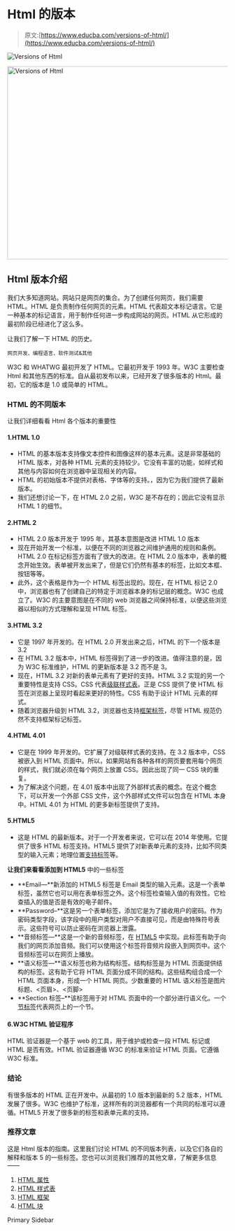 # Html 的版本

> 原文:[https://www.educba.com/versions-of-html/](https://www.educba.com/versions-of-html/)

![Versions of Html](../Images/0dc8cbf4ba8a862378ce6fcba037c675.png)

<noscript><img class="alignnone size-full wp-image-200164" src="../Images/0dc8cbf4ba8a862378ce6fcba037c675.png" alt="Versions of Html" width="900" height="442" data-original-src="https://cdn.educba.com/academy/wp-content/uploads/2019/07/Versions-of-Html.png"/></noscript>

## Html 版本介绍

我们大多知道网站。网站只是网页的集合。为了创建任何网页，我们需要 HTML。HTML 是负责制作任何网页的元素。HTML 代表超文本标记语言。它是一种基本的标记语言，用于制作任何进一步构成网站的网页。HTML 从它形成的最初阶段已经进化了这么多。

让我们了解一下 HTML 的历史。

<small>网页开发、编程语言、软件测试&其他</small>

W3C 和 WHATWG 最初开发了 HTML。它最初开发于 1993 年。W3C 主要检查 Html 和其他东西的标准。自从最初发布以来，已经开发了很多版本的 Html。最初，它的版本是 1.0 或简单的 HTML。

### HTML 的不同版本

让我们详细看看 Html 各个版本的重要性

#### 1.HTML 1.0

*   HTML 的基本版本支持像文本控件和图像这样的基本元素。这是非常基础的 HTML 版本，对各种 HTML 元素的支持较少。它没有丰富的功能，如样式和其他与内容如何在浏览器中呈现相关的内容。
*   HTML 的初始版本不提供对表格、字体等的支持。，因为它为我们提供了最新版本。
*   我们还想讨论一下，在 HTML 2.0 之前，W3C 是不存在的；因此它没有显示 HTML 1 的细节。

#### 2.HTML 2

*   HTML 2.0 版本开发于 1995 年，其基本意图是改进 HTML 1.0 版本
*   现在开始开发一个标准，以便在不同的浏览器之间维护通用的规则和条例。HTML 2.0 在标记标签方面有了很大的改进。在 HTML 2.0 版本中，表单的概念开始生效。表单被开发出来了，但是它们仍然有基本的标签，比如文本框、按钮等等。
*   此外，这个表格是作为一个 HTML 标签出现的。现在，在 HTML 标记 2.0 中，浏览器也有了创建自己的特定于浏览器本身的标记层的概念。W3C 也成立了。W3C 的主要意图是在不同的 web 浏览器之间保持标准，以便这些浏览器以相似的方式理解和呈现 HTML 标签。

#### 3.HTML 3.2

*   它是 1997 年开发的。在 HTML 2.0 开发出来之后，HTML 的下一个版本是 3.2
*   在 HTML 3.2 版本中，HTML 标签得到了进一步的改进。值得注意的是，因为 W3C 标准维护，HTML 的更新版本是 3.2 而不是 3。
*   现在，HTML 3.2 对新的表单元素有了更好的支持。HTML 3.2 实现的另一个重要特性是支持 CSS。CSS 代表[级联样式表](https://www.educba.com/what-is-css/)。正是 CSS 提供了使 HTML 标签在浏览器上呈现时看起来更好的特性。CSS 有助于设计 HTML 元素的样式。
*   随着浏览器升级到 HTML 3.2，浏览器也支持[框架标签](https://www.educba.com/frame-tag-in-html/)，尽管 HTML 规范仍然不支持框架标记标签。

#### 4.HTML 4.01

*   它是在 1999 年开发的。它扩展了对级联样式表的支持。在 3.2 版本中，CSS 被嵌入到 HTML 页面中。所以，如果网站有各种各样的网页要套用每个网页的样式，我们就必须在每个网页上放置 CSS。因此出现了同一 CSS 块的重复。
*   为了解决这个问题，在 4.01 版本中出现了外部样式表的概念。在这个概念下，可以开发一个外部 CSS 文件，这个外部样式文件可以包含在 HTML 本身中。HTML 4.01 为 HTML 的更多新标签提供了支持。

#### 5.HTML5

*   这是 HTML 的最新版本。对于一个开发者来说，它可以在 2014 年使用。它提供了很多 HTML 标签支持。HTML5 提供了对新表单元素的支持，比如不同类型的输入元素；地理位置[支持标签](https://www.educba.com/html-geolocation/)等。

**让我们来看看添加到 HTML5** 中的一些标签

*   **Email—**新添加的 HTML5 标签是 Email 类型的输入元素。这是一个表单标签，虽然它也可以用在表单标签之外。这个标签检查输入值的有效性。它检查插入的值是否是有效的电子邮件。
*   **Password–**这是另一个表单标签，添加它是为了接收用户的密码。作为密码类型字段，该字段中的用户类型对用户不直接可见，而是由特殊符号表示。这些符号可以防止密码在浏览器上泄露。
*   **音频标签—**这是一个新的音频标签，在 [HTML5](https://www.educba.com/what-is-html5/) 中实现。此标签有助于向我们的网页添加音频。我们可以使用这个标签将音频片段嵌入到网页中。这个音频标签可以在网页上播放。
*   **语义标签—**语义标签也称为结构标签。结构标签是为 HTML 页面提供结构的标签。这有助于它将 HTML 页面分成不同的结构。这些结构组合成一个 HTML 页面本身，形成一个 HTML 网页。少数重要的 HTML 语义标签是图片标题、<页眉>、<页脚>
*   **Section 标签–**该标签用于对 HTML 页面中的一个部分进行语义化。一个[节标签](https://www.educba.com/html-section-tag/)代表网页上的一个节。

#### 6.W3C HTML 验证程序

HTML 验证器是一个基于 web 的工具，用于维护或检查一段 HTML 标记或 HTML 是否有效。HTML 验证器遵循 W3C 的标准来验证 HTML 页面。它遵循 W3C 标准。

### 结论

有很多版本的 HTML 正在开发中。从最初的 1.0 版本到最新的 5.2 版本，HTML 发展了很多。W3C 也维护了标准，这样所有的浏览器都有一个共同的标准可以遵循。HTML5 开发了很多新的标签和表单元素的支持。

### 推荐文章

这是 Html 版本的指南。这里我们讨论 HTML 的不同版本列表，以及它们各自的解释和版本 5 的一些标签。您也可以浏览我们推荐的其他文章，了解更多信息——

1.  [HTML 属性](https://www.educba.com/html-attributes/)
2.  [HTML 样式表](https://www.educba.com/html-style-sheets/)
3.  [HTML 框架](https://www.educba.com/html-frames/)
4.  [HTML 块](https://www.educba.com/html-blocks/)

<footer class="entry-footer">

<aside class="sidebar sidebar-primary widget-area" role="complementary" aria-label="Primary Sidebar">Primary Sidebar</aside>

</footer>